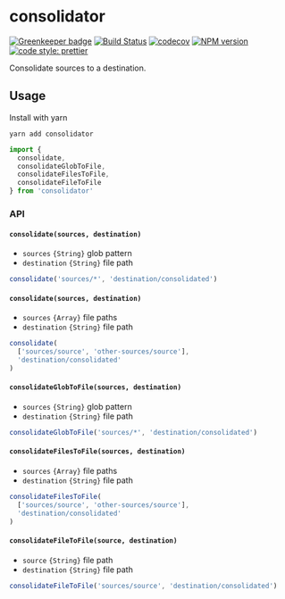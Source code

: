 # consolidator

[![Greenkeeper badge](https://badges.greenkeeper.io/atelljohannsmothers/consolidator.svg)](https://greenkeeper.io/)
[![Build Status](https://travis-ci.com/atelljohannsmothers/consolidator.svg?branch=master)](https://travis-ci.com/atelljohannsmothers/consolidator)
[![codecov](https://codecov.io/gh/atelljohannsmothers/consolidator/branch/master/graph/badge.svg)](https://codecov.io/gh/atelljohannsmothers/consolidator)
[![NPM version](https://img.shields.io/npm/v/consolidator.svg)](https://www.npmjs.com/package/consolidator)
[![code style: prettier](https://img.shields.io/badge/code_style-prettier-ff69b4.svg?style=flat-square)](https://github.com/prettier/prettier)

Consolidate sources to a destination.

## Usage

Install with yarn

```
yarn add consolidator
```

```js
import {
  consolidate,
  consolidateGlobToFile,
  consolidateFilesToFile,
  consolidateFileToFile
} from 'consolidator'
```

### API

#### `consolidate(sources, destination)`

- `sources` `{String}` glob pattern
- `destination` `{String}` file path

```js
consolidate('sources/*', 'destination/consolidated')
```

#### `consolidate(sources, destination)`

- `sources` `{Array}` file paths
- `destination` `{String}` file path

```js
consolidate(
  ['sources/source', 'other-sources/source'],
  'destination/consolidated'
)
```

#### `consolidateGlobToFile(sources, destination)`

- `sources` `{String}` glob pattern
- `destination` `{String}` file path

```js
consolidateGlobToFile('sources/*', 'destination/consolidated')
```

#### `consolidateFilesToFile(sources, destination)`

- `sources` `{Array}` file paths
- `destination` `{String}` file path

```js
consolidateFilesToFile(
  ['sources/source', 'other-sources/source'],
  'destination/consolidated'
)
```

#### `consolidateFileToFile(source, destination)`

- `source` `{String}` file path
- `destination` `{String}` file path

```js
consolidateFileToFile('sources/source', 'destination/consolidated')
```
